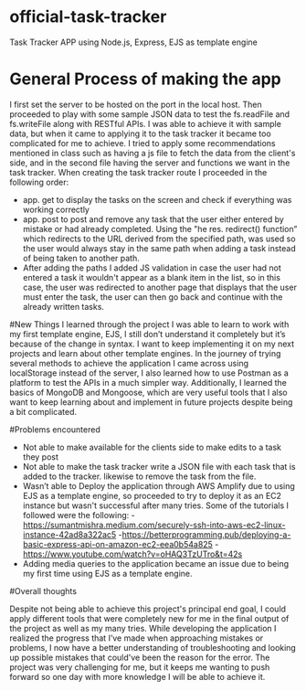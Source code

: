 # official-task-tracker
 Task Tracker APP using Node.js, Express, EJS as template engine
 
# General Process of making the app
I first set the server to be hosted on the port in the local host. Then proceeded to play with some sample JSON data to test the fs.readFile and fs.writeFile along with RESTful APIs. I was able to achieve it with sample data, but when it came to applying it to the task tracker it became too complicated for me to achieve. I tried to apply some recommendations mentioned in class such as having a js file to fetch the data from the client's side, and in the second file having the server and functions we want in the task tracker. When creating the task tracker route I proceeded in the following order:
- app. get to display the tasks on the screen and check if everything was working correctly
- app. post to post and remove any task that the user either entered by mistake or had already completed. Using the "he res. redirect() function” which redirects to the URL derived from the specified path, was used so the user would always stay in the same path when adding a task instead of being taken to another path. 
- After adding the paths I added JS validation in case the user had not entered a task it wouldn't appear as a blank item in the list, so in this case, the user was redirected to another page that displays that the user must enter the task, the user can then go back and continue with the already written tasks. 

#New Things I learned through the project
I was able to learn to work with my first template engine, EJS, I still don’t understand it completely but it’s because of the change in syntax. I want to keep implementing it on my next projects and learn about other template engines. 
In the journey of trying several methods to achieve the application I came across using localStorage instead of the server, I also learned how to use Postman as a platform to test the APIs in a much simpler way. Additionally, I learned the basics of MongoDB and Mongoose, which are very useful tools that I also want to keep learning about and implement in future projects despite being a bit complicated. 

#Problems encountered

- Not able to make available for the clients side to make edits to a task they post
- Not able to make the task tracker write a JSON file with each task that is added to the tracker. likewise to remove the task from the file.
- Wasn’t able to Deploy the application through AWS Amplify due to using EJS as a template engine, so proceeded to try to deploy it as an EC2 instance but wasn't successful after many tries. Some of the tutorials I followed were the following: 
     -https://sumantmishra.medium.com/securely-ssh-into-aws-ec2-linux-instance-42ad8a322ac5
     -https://betterprogramming.pub/deploying-a-basic-express-api-on-amazon-ec2-eea0b54a825
     -https://www.youtube.com/watch?v=oHAQ3TzUTro&t=42s
- Adding media queries to the application became an issue due to being my first time using EJS as a template engine. 

#Overall thoughts

Despite not being able to achieve this project's principal end goal, I could apply different tools that were completely new for me in the final output of the project as well as my many tries. While developing the application I realized the progress that I’ve made when approaching mistakes or problems, I now have a better understanding of troubleshooting and looking up possible mistakes that could've been the reason for the error. The project was very challenging for me, but it keeps me wanting to push forward so one day with more knowledge  I will be able to achieve it. 
